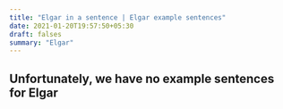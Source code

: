 ```yaml
---
title: "Elgar in a sentence | Elgar example sentences"
date: 2021-01-20T19:57:50+05:30
draft: falses
summary: "Elgar"
---
```

## Unfortunately, we have no example sentences for Elgar                 
